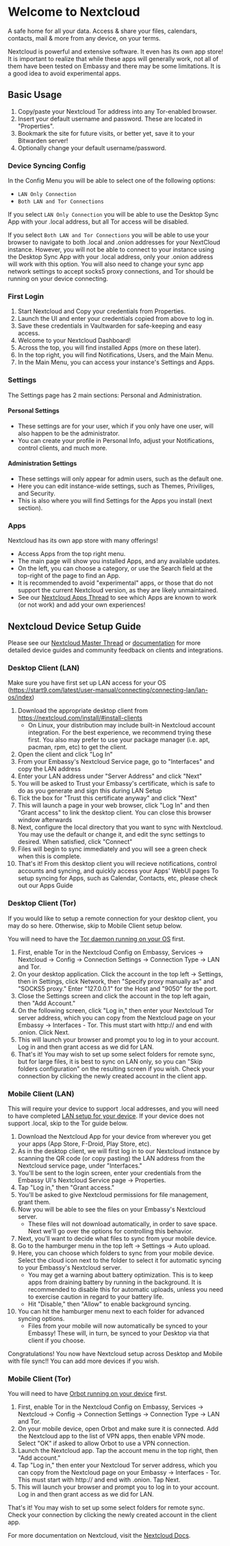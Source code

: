 # Welcome to Nextcloud
A safe home for all your data. Access & share your files, calendars, contacts, mail & more from any device, on your terms.

Nextcloud is powerful and extensive software.  It even has its own app store!  It is important to realize that while these apps will generally work, not all of them have been tested on Embassy and there may be some limitations.  It is a good idea to avoid experimental apps.
## Basic Usage
1. Copy/paste your Nextcloud Tor address into any Tor-enabled browser.
2. Insert your default username and password. These are located in "Properties".
3. Bookmark the site for future visits, or better yet, save it to your Bitwarden server!
4. Optionally change your default username/password.
### Device Syncing Config
In the Config Menu you will be able to select one of the following options:
- `LAN Only Connection`
- `Both LAN and Tor Connections`

If you select `LAN Only Connection` you will be able to use the Desktop Sync App with your .local address, but all Tor access will be disabled.

If you select `Both LAN and Tor Connections` you will be able to use your browser to navigate to both .local and .onion addresses for your NextCloud instance. 
However, you will not be able to connect to your instance using the Desktop Sync App with your .local address, only your .onion address will work with this option. 
You will also need to change your sync app network settings to accept socks5 proxy connections, and Tor should be running on your device connecting.
### First Login
1. Start Nextcloud and Copy your credentials from Properties.
1. Launch the UI and enter your credentials copied from above to log in.
1. Save these credentials in Vaultwarden for safe-keeping and easy access.
1. Welcome to your Nextcloud Dashboard!
1. Across the top, you will find installed Apps (more on these later).
1. In the top right, you will find Notifications, Users, and the Main Menu.
1. In the Main Menu, you can access your instance's Settings and Apps.
### Settings
The Settings page has 2 main sections: Personal and Administration.
#### Personal Settings
- These settings are for your user, which if you only have one user, will also happen to be the administrator.
- You can create your profile in Personal Info, adjust your Notifications, control clients, and much more.
#### Administration Settings
- These settings will only appear for admin users, such as the default one.
- Here you can edit instance-wide settings, such as Themes, Priviliges, and Security.
- This is also where you will find Settings for the Apps you install (next section).
### Apps
Nextcloud has its own app store with many offerings!

- Access Apps from the top right menu.
- The main page will show you installed Apps, and any available updates.
- On the left, you can choose a category, or use the Search field at the top-right of the page to find an App.
- It is recommended to avoid "experimental" apps, or those that do not support the current Nextcloud version, as they are likely unmaintained.
- See our [Nextcloud Apps Thread](https://community.start9.com/t/nextcloud-apps-master-thread/) to see which Apps are known to work (or not work) and add your own experiences!

## Nextcloud Device Setup Guide
Please see our [Nextcloud Master Thread](https://community.start9.com/t/nextcloud-master-thread) or [documentation](https://docs.start9.com/latest/user-manual/service-guides/nextcloud/index) for more detailed device guides and community feedback on clients and integrations.
### Desktop Client (LAN)
Make sure you have first set up LAN access for your OS (https://start9.com/latest/user-manual/connecting/connecting-lan/lan-os/index)

1. Download the appropriate desktop client from https://nextcloud.com/install/#install-clients
    - On Linux, your distribution may include built-in Nextcloud account integration. For the best experience, we recommend trying these first.  You also may prefer to use your package manager (i.e. apt, pacman, rpm, etc) to get the client.
1. Open the client and click "Log In"
1. From your Embassy's Nextcloud Service page, go to "Interfaces" and copy the LAN address
1. Enter your LAN address under "Server Address" and click "Next"
1. You will be asked to Trust your Embassy's certificate, which is safe to do as you generate and sign this during LAN Setup
1. Tick the box for "Trust this certificate anyway" and click "Next"
1. This will launch a page in your web browser, click "Log In" and then "Grant access" to link the desktop client. You can close this browser window afterwards
1. Next, configure the local directory that you want to sync with Nextcloud. You may use the default or change it, and edit the sync settings to desired. When satisfied, click "Connect"
1. Files will begin to sync immediately and you will see a green check when this is complete.
1. That's it! From this desktop client you will recieve notifications, control accounts and syncing, and quickly access your Apps' WebUI pages
To setup syncing for Apps, such as Calendar, Contacts, etc, please check out our Apps Guide

### Desktop Client (Tor)
If you would like to setup a remote connection for your desktop client, you may do so here. Otherwise, skip to Mobile Client setup below.

You will need to have the [Tor daemon running on your OS](https://start9.com/latest/user-manual/connecting/connecting-tor/tor-os/index) first.

1. First, enable Tor in the Nextcloud Config on Embassy, Services -> Nextcloud -> Config -> Connection Settings -> Connection Type -> LAN and Tor.
1. On your desktop application. Click the account in the top left -> Settings, then in Settings, click Network, then "Specify proxy manually as" and "SOCKS5 proxy." Enter "127.0.0.1" for the Host and "9050" for the port.
1. Close the Settings screen and click the account in the top left again, then "Add Account."
1. On the following screen, click "Log in," then enter your Nextcloud Tor server address, which you can copy from the Nextcloud page on your Embassy -> Interfaces - Tor. This must start with http:// and end with .onion. Click Next.
1. This will launch your browser and prompt you to log in to your account. Log in and then grant access as we did for LAN.
1. That's it! You may wish to set up some select folders for remote sync, but for large files, it is best to sync on LAN only, so you can "Skip folders configuration" on the resulting screen if you wish. Check your connection by clicking the newly created account in the client app.

### Mobile Client (LAN)
This will require your device to support .local addresses, and you will need to have completed [LAN setup for your device](https://start9.com/latest/user-manual/connecting/connecting-lan/lan-os/index). If your device does not support .local, skip to the Tor guide below.

1. Download the Nextcloud App for your device from wherever you get your apps (App Store, F-Droid, Play Store, etc).
1. As in the desktop client, we will first log in to our Nextcloud instance by scanning the QR code (or copy pasting) the LAN address from the Nextcloud service page, under "Interfaces."
1. You'll be sent to the login screen, enter your credentials from the Embassy UI's Nextcloud Service page -> Properties.
1. Tap "Log in," then "Grant access."
1. You'll be asked to give Nextcloud permissions for file management, grant them.
1. Now you will be able to see the files on your Embassy's Nextcloud server.
    - These files will not download automatically, in order to save space. Next we'll go over the options for controlling this behavior.
1. Next, you'll want to decide what files to sync from your mobile device.
1. Go to the hamburger menu in the top left -> Settings -> Auto upload.
1. Here, you can choose which folders to sync from your mobile device. Select the cloud icon next to the folder to select it for automatic syncing to your Embassy's Nextcloud server.
    - You may get a warning about battery optimization. This is to keep apps from draining battery by running in the background. It is recommended to disable this for automatic uploads, unless you need to exercise caution in regard to your battery life.
    - Hit "Disable," then "Allow" to enable background syncing.
1. You can hit the hamburger menu next to each folder for advanced syncing options.
    - Files from your mobile will now automatically be synced to your Embassy! These will, in turn, be synced to your Desktop via that client if you choose.

Congratulations! You now have Nextcloud setup across Desktop and Mobile with file sync!! You can add more devices if you wish.

### Mobile Client (Tor)
You will need to have [Orbot running on your device](https://start9.com/latest/user-manual/connecting/connecting-tor/tor-os/index) first.

1. First, enable Tor in the Nextcloud Config on Embassy, Services -> Nextcloud -> Config -> Connection Settings -> Connection Type -> LAN and Tor.
1. On your mobile device, open Orbot and make sure it is connected. Add the Nextcloud app to the list of VPN apps, then enable VPN mode. Select "OK" if asked to allow Orbot to use a VPN connection.
1. Launch the Nextcloud app. Tap the account menu in the top right, then "Add account."
1. Tap "Log in," then enter your Nextcloud Tor server address, which you can copy from the Nextcloud page on your Embassy -> Interfaces - Tor. This must start with http:// and end with .onion. Tap Next.
1. This will launch your browser and prompt you to log in to your account. Log in and then grant access as we did for LAN.

That's it! You may wish to set up some select folders for remote sync. Check your connection by clicking the newly created account in the client app.

For more documentation on Nextcloud, visit the [Nextcloud Docs](https://docs.nextcloud.com/).